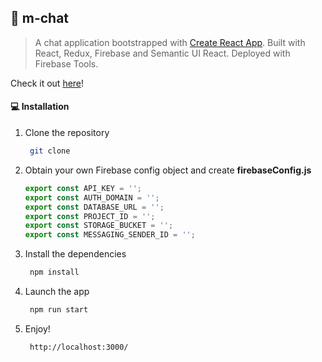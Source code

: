 ## :email: m-chat

> A chat application bootstrapped with [Create React App](https://github.com/facebook/create-react-app). Built with React, Redux, Firebase and Semantic UI React. Deployed with Firebase Tools.

Check it out [here](https://m-chat-649ff.firebaseapp.com/, 'm-chat!')!

#### :computer: Installation

1. Clone the repository

   ```bash
    git clone
   ```

1. Obtain your own Firebase config object and create **firebaseConfig.js**

   ```javascript
   export const API_KEY = '';
   export const AUTH_DOMAIN = '';
   export const DATABASE_URL = '';
   export const PROJECT_ID = '';
   export const STORAGE_BUCKET = '';
   export const MESSAGING_SENDER_ID = '';
   ```

1. Install the dependencies

   ```bash
    npm install
   ```

1. Launch the app

   ```bash
    npm run start
   ```

1. Enjoy!
   ```bash
    http://localhost:3000/
   ```
